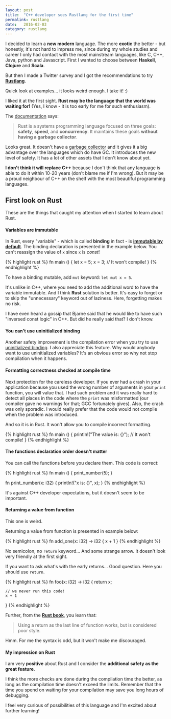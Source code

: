 ```yaml
---
layout: post
title:  "C++ developer sees Rustlang for the first time"
permalink: rustlang
date:   2016-02-03
category: rustlang
---
```


I decided to learn a **new modern** language. The more **exotic** the better - but honestly, it's not hard to impress me, since during my whole studies and career I only had contact with the most mainstream languages, like C, C++, Java, python and Javascript. First I wanted to choose between **Haskell**, **Clojure** and **Scala**. 

But then I made a Twitter survey and I got the recommendations to try [**Rustlang**](https://www.rust-lang.org/index.html).

Quick look at examples... it looks weird enough. I take it! :)

I liked it at the first sight. **Rust may be the language that the world was waiting for!** (Yes, I know - it is too early for me for such enthusiasm). 

The [documentation](https://doc.rust-lang.org/book/README.html) says:

>  Rust is a systems programming language focused on three goals: **safety**, **speed**, and **concurrency**. It maintains these goals **without having a garbage collector**. 

Looks great. It doesn't have a [garbage collector](http://mortoray.com/2011/03/30/why-garbage-collection-is-not-necessary-and-actually-harmful/) and it gives it a big advantage over the languages which do have GC. It introduces the new level of safety. It has a lot of other assets that I don't know about yet.

**I don't think it will replace C++** because I don't think that any language is able to do it within 10-20 years (don't blame me if I'm wrong). But it may be a proud neighbour of C++ on the shelf with the most beautiful programming languages.

First look on Rust
---
These are the things that caught my attention when I started to learn about Rust.

#### Variables are immutable

In Rust, every "variable" - which is called **binding** in fact - is [**immutable by default**](https://doc.rust-lang.org/book/variable-bindings.html#mutability). The binding declaration is presented in the example below. You can't reassign the value of `x` since `x` is *const*!

{% highlight rust %}
fn main ()
{
    let x = 5;
    x = 3; // It won't compile!
}
{% endhighlight %}

To have a binding mutable, add `mut` keyword: `let mut x = 5`.

It's unlike in C++, where you need to add the additional word to have the variable immutable. And I think **Rust** solution is better. It's easy to forget or to skip the "unnecessary" keyword out of laziness. Here, forgetting makes no risk.

I have even heard a gossip that Bjarne said that he would like to have such "inversed const logic" in C++. But did he really said that? I don't know.

#### You can't use uninitialized binding
Another safety improvement is the compilation error when you try to use [uninitialized binding](https://doc.rust-lang.org/book/variable-bindings.html#initializing-bindings). I also appreciate this feature. Why would anybody want to use uninitialized variables? It's an obvious error so why not stop compilation when it happens.


#### Formatting correctness checked at compile time
Next protection for the careless developer. If you ever had a crash in your application because you used the wrong number of arguments in your `print` function, you will value that. I had such problem and it was really hard to detect all places in the code where the `print` was misformatted (our compiler gave no warnings for that; GCC fortunately gives). Also, the crash was only sporadic. I would really prefer that the code would not compile when the problem was introduced.

And so it is in Rust. It won't allow you to compile incorrect formatting.

{% highlight rust %}
fn main ()
{
    println!("The value is: {}"); // It won't compile!
}
{% endhighlight %}

#### The functions declaration order doesn't matter
You can call the functions before you declare them. This code is correct:

{% highlight rust %}
fn main ()
{
    print_number(5);
}

fn print_number(x: i32)
{
    println!("x is: {}", x);
}
{% endhighlight %}

It's against C++ developer expectations, but it doesn't seem to be important.

#### Returning a value from function
This one is weird.

Returning a value from function is presented in example below:

{% highlight rust %}
fn add_one(x: i32) -> i32 {
    x + 1
}
{% endhighlight %}

No semicolon, no `return` keyword... And some strange arrow. It doesn't look very friendly at the first sight.

If you want to ask what's with the early returns... Good question. Here you should use `return`.

{% highlight rust %}
fn foo(x: i32) -> i32 {
    return x;

    // we never run this code!
    x + 1
}
{% endhighlight %}

Further, from the [**Rust book**](https://doc.rust-lang.org/book/functions.html#early-returns), you learn that:

> Using a return as the last line of function works, but is considered poor style.

Hmm. For me the syntax is odd, but it won't make me discouraged.


#### My impression on Rust

I am very **positive** about Rust and I consider the **additional safety as the great feature**.

I think the more checks are done during the compilation time the better, as long as the compilation time doesn't exceed the limits. Remember that the time you spend on waiting for your compilation may save you long hours of debugging.

I feel very curious of possibilities of this language and I'm excited about further learning!


